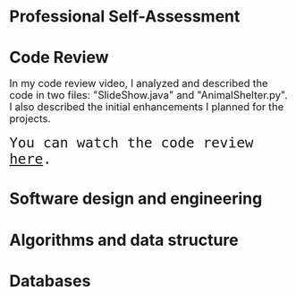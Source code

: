 <h1>Professional Self-Assessment</h1>

<h1>Code Review</h1>

<p style="font-size: 18px;">In my code review video, I analyzed and described the code in two files: "SlideShow.java" and "AnimalShelter.py". I also described the initial enhancements I planned for the projects.</p>
<code style="font-size: 25px;">You can watch the code review <a href="https://vimeo.com/1053905065/de2fd18e85?share=copy">here</a>.</code> 

<h1>Software design and engineering </h1>
<h1>Algorithms and data structure</h1>
<h1>Databases</h1>




